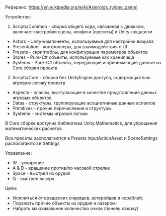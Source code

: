 Референс: https://en.wikipedia.org/wiki/Asteroids_(video_game)

Устройство:
1. Scripts/Common - сборка общего кода, связанная с движком, включает настройки сцены, конфиги (пресеты) и Unity-сущности
- Actors - Unity-компоненты, используемые для настройки визуала
- Presentation - контроллеры, для взаимодействия с UI
- Presets - скриптаблы, для конфигурации параметров объектов
- Stores - Pure-C# объекты, используемые как хранилища
- Systems - Pure-C# объекты, передающие и принимающие данные из Core сборки проекта

2. Scripts/Core - сборка без UnityEngine доступа, содержащая всю игровую логику проекта
- Aspects - классы, выступающие в качестве представления данных игровых объектов
- Datas - структуры, группирующие асоциативные данные аспектов
- Primitives - прочие перечисления и структуры
- Systems - системы игровой логики

В Core сборке доступна библиотека Unity.Mathematics, для упрощения математических расчетов

Все пресеты располагаются в Presets
InputActionAsset и SceneSettings располагаются в Settings

Управление:
- W - ускорение
- A & D - вращение против/по часовой стрелке
- Space - выстрел из орудия
- Q - выстрел лазера

Цели: 
- Уклоняться от вращеских снарядов, астеройдов и кораблей;
- Поражать прочие объекты из орудия и лазером;
- Набрать максимальное количество очков (панель сверху)

